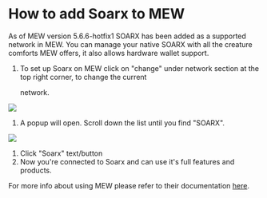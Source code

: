 # How to add Soarx to MEW

As of MEW version 5.6.6-hotfix1 SOARX has been added as a supported network in MEW. You can manage your native SOARX with all the creature comforts MEW offers, it also allows hardware wallet support.

1. To set up Soarx on MEW click on "change" under network section at the top right corner, to change the current 

   network.

![](https://github.com/fuseio/docs/tree/ad5158afdcedc7ce1ca0e544a34919e024a0ed03/.gitbook/assets/MEW_1.png)

1. A popup will open. Scroll down the list until you find "SOARX".

![](https://github.com/fuseio/docs/tree/ad5158afdcedc7ce1ca0e544a34919e024a0ed03/.gitbook/assets/MEW_2.png)

1. Click "Soarx" text/button
2. Now you're connected to Soarx and can use it's full features and products.

For more info about using MEW please refer to their documentation [here](https://kb.myetherwallet.com/).

